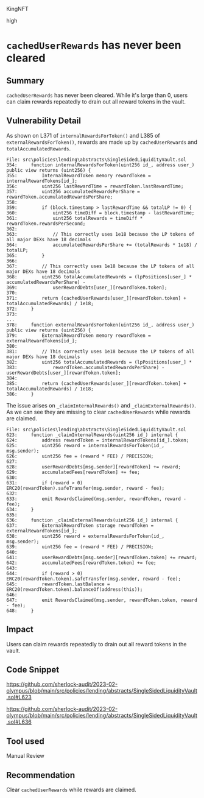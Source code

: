 KingNFT

high

# ````cachedUserRewards```` has never been cleared

## Summary
````cachedUserRewards```` has never been cleared. While it's large than 0, users can claim rewards repeatedly to drain out all reward tokens in the vault.

## Vulnerability Detail
As shown on L371 of ````internalRewardsForToken()```` and L385 of ````externalRewardsForToken()````, rewards are made up by ````cachedUserRewards```` and ````totalAccumulatedRewards````.
```solidity
File: src\policies\lending\abstracts\SingleSidedLiquidityVault.sol
354:     function internalRewardsForToken(uint256 id_, address user_) public view returns (uint256) {
355:         InternalRewardToken memory rewardToken = internalRewardTokens[id_];
356:         uint256 lastRewardTime = rewardToken.lastRewardTime;
357:         uint256 accumulatedRewardsPerShare = rewardToken.accumulatedRewardsPerShare;
358: 
359:         if (block.timestamp > lastRewardTime && totalLP != 0) {
360:             uint256 timeDiff = block.timestamp - lastRewardTime;
361:             uint256 totalRewards = timeDiff * rewardToken.rewardsPerSecond;
362: 
363:             // This correctly uses 1e18 because the LP tokens of all major DEXs have 18 decimals
364:             accumulatedRewardsPerShare += (totalRewards * 1e18) / totalLP;
365:         }
366: 
367:         // This correctly uses 1e18 because the LP tokens of all major DEXs have 18 decimals
368:         uint256 totalAccumulatedRewards = (lpPositions[user_] * accumulatedRewardsPerShare) -
369:             userRewardDebts[user_][rewardToken.token];
370: 
371:         return (cachedUserRewards[user_][rewardToken.token] + totalAccumulatedRewards) / 1e18;
372:     }
373: 
...
378:     function externalRewardsForToken(uint256 id_, address user_) public view returns (uint256) {
379:         ExternalRewardToken memory rewardToken = externalRewardTokens[id_];
380: 
381:         // This correctly uses 1e18 because the LP tokens of all major DEXs have 18 decimals
382:         uint256 totalAccumulatedRewards = (lpPositions[user_] *
383:             rewardToken.accumulatedRewardsPerShare) - userRewardDebts[user_][rewardToken.token];
384: 
385:         return (cachedUserRewards[user_][rewardToken.token] + totalAccumulatedRewards) / 1e18;
386:     }

```
The issue arises on ````_claimInternalRewards()```` and ````_claimExternalRewards()````. As we can see they are missing to clear  ````cachedUserRewards```` while rewards are claimed.

```solidity
File: src\policies\lending\abstracts\SingleSidedLiquidityVault.sol
623:     function _claimInternalRewards(uint256 id_) internal {
624:         address rewardToken = internalRewardTokens[id_].token;
625:         uint256 reward = internalRewardsForToken(id_, msg.sender);
626:         uint256 fee = (reward * FEE) / PRECISION;
627: 
628:         userRewardDebts[msg.sender][rewardToken] += reward;
629:         accumulatedFees[rewardToken] += fee;
630: 
631:         if (reward > 0) ERC20(rewardToken).safeTransfer(msg.sender, reward - fee);
632: 
633:         emit RewardsClaimed(msg.sender, rewardToken, reward - fee);
634:     }
635: 
636:     function _claimExternalRewards(uint256 id_) internal {
637:         ExternalRewardToken storage rewardToken = externalRewardTokens[id_];
638:         uint256 reward = externalRewardsForToken(id_, msg.sender);
639:         uint256 fee = (reward * FEE) / PRECISION;
640: 
641:         userRewardDebts[msg.sender][rewardToken.token] += reward;
642:         accumulatedFees[rewardToken.token] += fee;
643: 
644:         if (reward > 0) ERC20(rewardToken.token).safeTransfer(msg.sender, reward - fee);
645:         rewardToken.lastBalance = ERC20(rewardToken.token).balanceOf(address(this));
646: 
647:         emit RewardsClaimed(msg.sender, rewardToken.token, reward - fee);
648:     }

```

## Impact
Users can claim rewards repeatedly to drain out all reward tokens in the vault.

## Code Snippet
https://github.com/sherlock-audit/2023-02-olympus/blob/main/src/policies/lending/abstracts/SingleSidedLiquidityVault.sol#L623

https://github.com/sherlock-audit/2023-02-olympus/blob/main/src/policies/lending/abstracts/SingleSidedLiquidityVault.sol#L636
## Tool used

Manual Review

## Recommendation
Clear  ````cachedUserRewards```` while rewards are claimed.